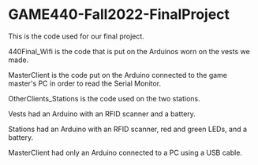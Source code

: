 # GAME440-Fall2022-FinalProject

This is the code used for our final project. 


440Final_Wifi is the code that is put on the Arduinos worn on the vests we made.

MasterClient is the code put on the Arduino connected to the game master's PC in order to read the Serial Monitor.

OtherClients_Stations is the code used on the two stations. 



Vests had an Arduino with an RFID scanner and a battery.

Stations had an Arduino with an RFID scanner, red and green LEDs, and a battery.

MasterClient had only an Arduino connected to a PC using a USB cable. 